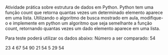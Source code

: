 Atividade prática sobre estrutura de dados em Python. 
Python tem uma função count que retorna quantas vezes um determinado elemento aparece em uma lista. 
Utilizando o algoritmo de busca mostrado em aula, modifique-o e implemente em python um algoritmo que seja semelhante a função count, retornando quantas vezes um dado elemento aparece em uma lista. 

Para teste poderá utilizar os dados abaixo: 
Número a ser comparado: 54

23	 4	 67	 54 	90  	21 	54	 5	29	54
